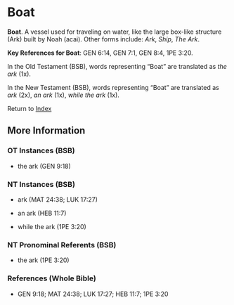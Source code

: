 # Boat
**Boat**. 
A vessel used for traveling on water, like the large box-like structure (Ark) built by Noah (acai). 
Other forms include: 
*Ark*, *Ship*, *The Ark*. 


**Key References for Boat**: 
GEN 6:14, GEN 7:1, GEN 8:4, 1PE 3:20. 


In the Old Testament (BSB), words representing “Boat” are translated as 
*the ark* (1x). 


In the New Testament (BSB), words representing “Boat” are translated as 
*ark* (2x), *an ark* (1x), *while the ark* (1x). 


Return to [Index](00-Index.md)

## More Information

### OT Instances (BSB)

* the ark (GEN 9:18)



### NT Instances (BSB)

* ark (MAT 24:38; LUK 17:27)

* an ark (HEB 11:7)

* while the ark (1PE 3:20)



### NT Pronominal Referents (BSB)

* the ark (1PE 3:20)



### References (Whole Bible)

* GEN 9:18; MAT 24:38; LUK 17:27; HEB 11:7; 1PE 3:20



